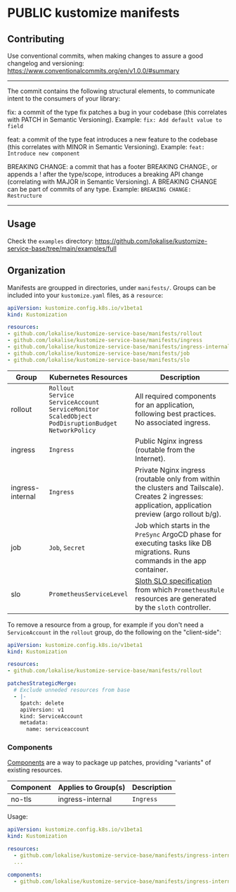 # PUBLIC kustomize manifests

## Contributing

Use conventional commits, when making changes to assure a good changelog and
versioning: https://www.conventionalcommits.org/en/v1.0.0/#summary

---

The commit contains the following structural elements, to communicate intent to the consumers of your library:

  fix: a commit of the type fix patches a bug in your codebase (this correlates with PATCH in Semantic Versioning).
  Example: `fix: Add default value to field`

  feat: a commit of the type feat introduces a new feature to the codebase (this correlates with MINOR in Semantic Versioning).
  Example: `feat: Introduce new component`

  BREAKING CHANGE: a commit that has a footer BREAKING CHANGE:, or appends a ! after the type/scope, introduces a breaking API change (correlating with MAJOR in Semantic Versioning). A BREAKING CHANGE can be part of commits of any type.
  Example: `BREAKING CHANGE: Restructure`

---

## Usage

Check the `examples` directory: https://github.com/lokalise/kustomize-service-base/tree/main/examples/full

## Organization

Manifests are groupped in directories, under `manifests/`. Groups can be included
into your `kustomize.yaml` files, as a `resource`:

```yaml
apiVersion: kustomize.config.k8s.io/v1beta1
kind: Kustomization

resources:
- github.com/lokalise/kustomize-service-base/manifests/rollout
- github.com/lokalise/kustomize-service-base/manifests/ingress
- github.com/lokalise/kustomize-service-base/manifests/ingress-internal
- github.com/lokalise/kustomize-service-base/manifests/job
- github.com/lokalise/kustomize-service-base/manifests/slo
```

Group | Kubernetes Resources | Description
--- | --- | ---
rollout | `Rollout`<br>`Service`<br>`ServiceAccount`<br>`ServiceMonitor`<br>`ScaledObject`<br>`PodDisruptionBudget`<br>`NetworkPolicy` | All required components for an application, following best practices. No associated ingress.
ingress | `Ingress` | Public Nginx ingress (routable from the Internet).
ingress-internal | `Ingress` | Private Nginx ingress (routable only from within the clusters and Tailscale). Creates 2 ingresses: application, application preview (argo rollout b/g).
job | `Job`, `Secret` | Job which starts in the `PreSync` ArgoCD phase for executing tasks like DB migrations. Runs commands in the app container.
slo | `PrometheusServiceLevel` | [Sloth SLO specification](https://sloth.dev/examples/default/getting-started/) from which `PrometheusRule` resources are generated by the `sloth` controller.


To remove a resource from a group, for example if you don't need a `ServiceAccount` in the `rollout` group,
do the following on the "client-side":

```yaml
apiVersion: kustomize.config.k8s.io/v1beta1
kind: Kustomization

resources:
- github.com/lokalise/kustomize-service-base/manifests/rollout

patchesStrategicMerge:
  # Exclude unneded resources from base
  - |-
    $patch: delete
    apiVersion: v1
    kind: ServiceAccount
    metadata:
      name: serviceaccount
```

### Components

[Components](https://kubectl.docs.kubernetes.io/guides/config_management/components/) are a way to package up patches, providing "variants" of existing resources.

Component | Applies to Group(s) | Description
--- | --- | ---
no-tls | ingress-internal | `Ingress` | Updates the `ingressClassName` to `nginx-internal-http`, which is a TLS-disabled, internal ingress controller.

Usage:

```yaml
apiVersion: kustomize.config.k8s.io/v1beta1
kind: Kustomization

resources:
  - github.com/lokalise/kustomize-service-base/manifests/ingress-internal?ref=v1.5.0
  ...

components:
  - github.com/lokalise/kustomize-service-base/manifests/ingress-internal/components/no-tls?ref=v1.7.2
```
